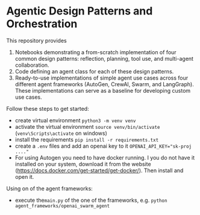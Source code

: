 # Agentic Design Patterns and Orchestration

This repository provides
1. Notebooks demonstrating a from-scratch implementation of four common design patterns: reflection, planning, tool use, and multi-agent collaboration.
2. Code defining an agent class for each of these design patterns.
3. Ready-to-use implementations of simple agent use cases across four different agent frameworks (AutoGen, CrewAI, Swarm, and LangGraph). These implementations can serve as a baseline for developing custom use cases.


Follow these steps to get started:
- create virtual environment `python3 -m venv venv` 
- activate the  virtual environment `source venv/bin/activate` (`venv\Scripts\activate` on windows)
- install the requirements `pip install -r requirements.txt` 
- create a `.env` files and add an openai key to it `OPENAI_API_KEY="sk-proj ...."`
- For using Autogen you need to have docker running. I you do not have it installed on your system, download it from the website (https://docs.docker.com/get-started/get-docker/). Then install and open it.



Using on of the agent frameworks:
- execute the`main.py` of the one of the frameworks, e.g. `python agent_frameworks/openai_swarm_agent`